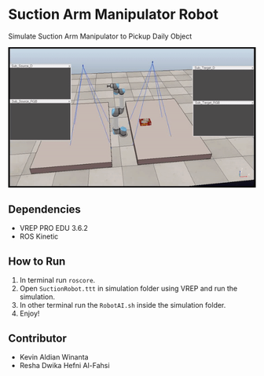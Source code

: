 # Suction Arm Manipulator Robot
Simulate Suction Arm Manipulator to Pickup Daily Object

![alt text](img/simulation.gif)

## Dependencies
* VREP PRO EDU 3.6.2
* ROS Kinetic

## How to Run

1. In terminal run `roscore`.
2. Open `SuctionRobot.ttt` in simulation folder using VREP and run the simulation.
3. In other terminal run the `RobotAI.sh` inside the simulation folder.
4. Enjoy!

## Contributor
* Kevin Aldian Winanta
* Resha Dwika Hefni Al-Fahsi

